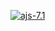 [![ajs-7.1](https://github.com/MarkoMelle/ajs-8.1/actions/workflows/main.yml/badge.svg)](https://github.com/MarkoMelle/ajs-8.1/actions/workflows/main.yml)